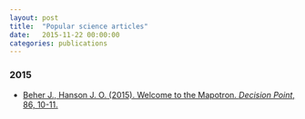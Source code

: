 ```yaml
---
layout: post
title:  "Popular science articles"
date:   2015-11-22 00:00:00
categories: publications
---
```


### 2015

* [Beher J., Hanson J. O. (2015). Welcome to the Mapotron. _Decision Point_, 86, 10-11.](http://decision-point.com.au/article/welcome-to-the-mapotron)